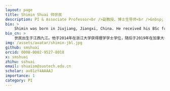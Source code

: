 ```yaml
---
layout: page
title: Shimin Shuai 帅世民
description: PI & Associate Professor<br />副教授、博士生导师<br />&nbsp;
bio: >
    Shimin was born in Jiujiang, Jiangxi, China. He received his BSc from Zhejiang University at 2014 and his PhD from the University of Toronto at 2019. Then he was a <a href="https://www.embl.de/training/postdocs/08-eipod/recruited_eipods/index.html" target="_blank">EIPOD fellow</a> at the European Molecular Biology Laboratory (EMBL) from 2020 to 2021. He started the COmics Lab at SUSTech from Fall 2021. He lives with two cats, Stella and Momo. He loves reading, gaming, traveling and other fun things.
bio_cn: >
    世民出生于江西九江。他于2014年在浙江大学获得理学学士学位，随后于2019年在加拿大多伦多大学获得博士学位（PhD）。2020到2021年间，他获得了由欧盟玛丽·居里项目共同资助的<a href="https://www.embl.de/training/postdocs/08-eipod/recruited_eipods/index.html" target="_blank">EIPOD博士后奖学金</a>，并在欧洲分子生物学实验室（EMBL）完成博士后训练。他从2021年秋天起在南方科技大学组建了自己的课题组。他现在和他的两只猫Stella和Momo住在一起。他喜欢阅读、打游戏、旅行和其它有趣的事情。
img: /assets/avatar/shimin-jbl.jpg
github: smshuai
orcid: 0000-0002-9527-8018
x: smshuai
zhihu: sshuai
email: shuaism@sustech.edu.cn
scholar: av81zY4AAAAJ
importance: 1
category: PI
---
```



